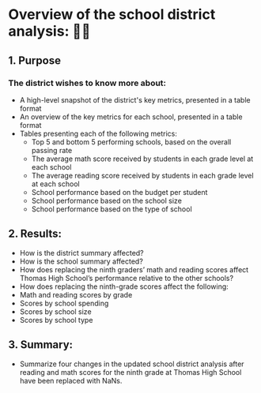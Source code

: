 # Overview of the school district analysis: 🧑‍🏫

## 1. Purpose

### The district wishes to know more about: 
- A high-level snapshot of the district's key metrics, presented in a table format
- An overview of the key metrics for each school, presented in a table format
- Tables presenting each of the following metrics:
  - Top 5 and bottom 5 performing schools, based on the overall passing rate
  - The average math score received by students in each grade level at each school
  - The average reading score received by students in each grade level at each school
  - School performance based on the budget per student
  - School performance based on the school size 
  - School performance based on the type of school

## 2.	Results: 

-	How is the district summary affected?
-	How is the school summary affected?
-	How does replacing the ninth graders’ math and reading scores affect Thomas High School’s performance relative to the other schools?
-	How does replacing the ninth-grade scores affect the following:
  -	Math and reading scores by grade
  -	Scores by school spending
  -	Scores by school size
  -	Scores by school type

## 3.	Summary: 
- Summarize four changes in the updated school district analysis after reading and math scores for the ninth grade at Thomas High School have been replaced with NaNs.
